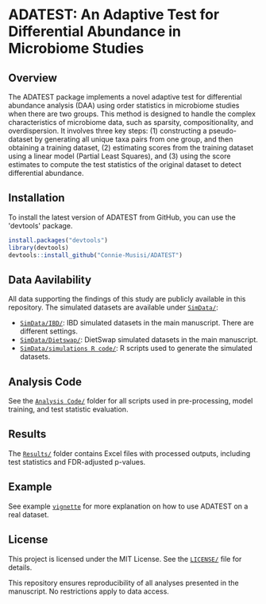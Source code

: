 # ADATEST: An Adaptive Test for Differential Abundance in Microbiome Studies
## Overview
The ADATEST package implements a novel adaptive test for differential abundance analysis (DAA) using order statistics in microbiome studies when there are two groups. This method is designed to handle the complex characteristics of microbiome data, such as sparsity, compositionality, and overdispersion. It involves three key steps: (1) constructing a pseudo-dataset by generating all unique taxa pairs from one group, and then obtaining a training dataset, (2) estimating scores from the training dataset using a linear model (Partial Least Squares), and (3) using the score estimates to compute the test statistics of the original dataset to detect differential abundance.

## Installation
To install the latest version of ADATEST from GitHub, you can use the 'devtools' package.
```r
install.packages("devtools")
library(devtools)
devtools::install_github("Connie-Musisi/ADATEST")
```

## Data Aavilability
All data supporting the findings of this study are publicly available in this repository. The simulated datasets are available under [`SimData/`](./SimData):
  - [`SimData/IBD/`](./SimData/IBD): IBD simulated datasets in the main manuscript. There are different settings.
  - [`SimData/Dietswap/`](./SimData/Dietswap): DietSwap simulated datasets in the main manuscript.
  - [`SimData/simulations R code/`](./SimData/simulations%20R%20code): R scripts used to generate the simulated datasets.

## Analysis Code 
  See the [`Analysis Code/`](./AnalysisCode) folder for all scripts used in pre-processing, model training, and test statistic evaluation.

## Results  
  The [`Results/`](./Results) folder contains Excel files with processed outputs, including test statistics and FDR-adjusted p-values.

## Example
See example [`vignette`](./vignettes/Example.Rmd) for more explanation on how to use ADATEST on a real dataset.

## License
This project is licensed under the MIT License. See the [`LICENSE/`](./LICENSE) file for details.



This repository ensures reproducibility of all analyses presented in the manuscript. No restrictions apply to data access.

